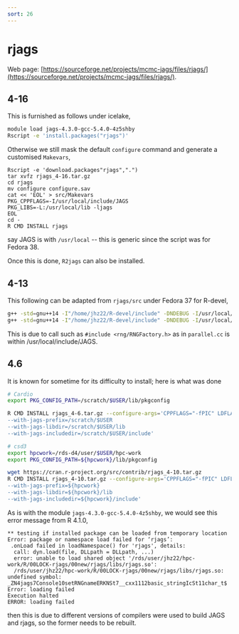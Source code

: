 ```yaml
---
sort: 26
---
```


# rjags

Web page: [https://sourceforge.net/projects/mcmc-jags/files/rjags/](https://sourceforge.net/projects/mcmc-jags/files/rjags/).

## 4-16

This is furnished as follows under icelake,

```bash
module load jags-4.3.0-gcc-5.4.0-4z5shby
Rscript -e 'install.packages("rjags")'
```

Otherwise we still mask the default `configure` command and generate a customised `Makevars`,

```
Rscript -e 'download.packages"rjags",".")
tar xvfz rjags_4-16.tar.gz
cd rjags
mv configure configure.sav
cat << 'EOL' > src/Makevars
PKG_CPPFLAGS=-I/usr/local/include/JAGS
PKG_LIBS=-L:/usr/local/lib -ljags
EOL
cd -
R CMD INSTALL rjags
```

say JAGS is with `/usr/local` -- this is generic since the script was for Fedora 38.

Once this is done, `R2jags` can also be installed.

## 4-13

This following can be adapted from `rjags/src` under Fedora 37 for R-devel,

```bash
g++ -std=gnu++14 -I"/home/jhz22/R-devel/include" -DNDEBUG -I/usr/local/include/JAGS -fpic -g -O2 -c jags.cc -o jags.o
g++ -std=gnu++14 -I"/home/jhz22/R-devel/include" -DNDEBUG -I/usr/local/include/JAGS -fpic -g -O2 -c parallel.cc -o parallel.o
```

This is due to call such as `#include <rng/RNGFactory.h>` as in `parallel.cc` is within /usr/local/include/JAGS.

## 4.6

It is known for sometime for its difficulty to install; here is what was done

```bash
# Cardio
export PKG_CONFIG_PATH=/scratch/$USER/lib/pkgconfig

R CMD INSTALL rjags_4-6.tar.gz --configure-args='CPPFLAGS="-fPIC" LDFLAGS="-L/scratch/$USER/lib -ljags"
--with-jags-prefix=/scratch/$USER
--with-jags-libdir=/scratch/$USER/lib
--with-jags-includedir=/scratch/$USER/include'

# csd3
export hpcwork=/rds-d4/user/$USER/hpc-work
export PKG_CONFIG_PATH=${hpcwork}/lib/pkgconfig

wget https://cran.r-project.org/src/contrib/rjags_4-10.tar.gz
R CMD INSTALL rjags_4-10.tar.gz --configure-args='CPPFLAGS="-fPIC" LDFLAGS="-L${hpcwork}/lib -ljags"
--with-jags-prefix=${hpcwork}
--with-jags-libdir=${hpcwork}/lib
--with-jags-includedir=${hpcwork}/include'
```

As is with the module `jags-4.3.0-gcc-5.4.0-4z5shby`, we would see this error message from R 4.1.0,

```
** testing if installed package can be loaded from temporary location
Error: package or namespace load failed for ‘rjags’:
 .onLoad failed in loadNamespace() for 'rjags', details:
  call: dyn.load(file, DLLpath = DLLpath, ...)
  error: unable to load shared object '/rds/user/jhz22/hpc-work/R/00LOCK-rjags/00new/rjags/libs/rjags.so':
  /rds/user/jhz22/hpc-work/R/00LOCK-rjags/00new/rjags/libs/rjags.so: undefined symbol: _ZN4jags7Console10setRNGnameERKNSt7__cxx1112basic_stringIcSt11char_t$
Error: loading failed
Execution halted
ERROR: loading failed
```

then this is due to different versions of compilers were used to build JAGS and rjags, so the former needs to be rebuilt.
